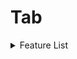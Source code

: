 Tab
========
<details>
  <summary>Feature List</summary>
- Set specific tab index. Set value to -1 to put name in original position. (default: -1)
- Set tab name. (default: Player Name)
- Toggle tab header. (default: true)
- Toggle tab footer. (default: true)
- Shift tab position beneath boss bars. (default: false)
</details>